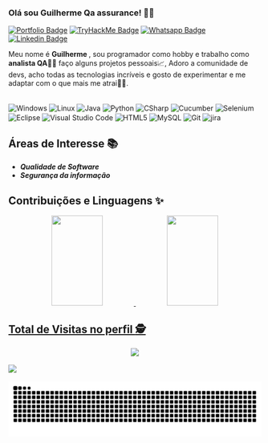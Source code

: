 ### Olá sou Guilherme Qa assurance! 🙋‍♂️

[![Portfolio Badge](https://img.shields.io/badge/Developer-Portifólio-black)](https://github.com/GCarin1)
[![TryHackMe Badge](https://img.shields.io/badge/-TryHackMe-black)](https://tryhackme.com/p/virtualInsanity)
[![Whatsapp Badge](https://img.shields.io/badge/-WhatsApp-6633cc?style=flat-square&logo=Whatsapp&logoColor=white&color=black&link=https://whats.link/eduardojose)](https://api.whatsapp.com/send?phone=5511945638021&text=Ol%C3%A1,%20Guilherme!)
[![Linkedin Badge](https://img.shields.io/badge/-Gmail-red?style=flat-square&logo=Gmail&logoColor=white&link=mailto:carinigcontact@gmail.com)](mailto:carinigcontact@gmail.com)


Meu nome é <strong>Guilherme </strong>, sou programador como hobby e trabalho como <strong>analista QA</strong>👨‍💻 faço alguns projetos pessoais📈, Adoro a comunidade de devs, acho todas as tecnologias incríveis e gosto de experimentar e me adaptar com o que mais me atrai👨‍💻.

<div style="display: inline_block"><br>
<img align="center" alt="Windows" height="30" width="40" src="https://github.com/tomchen/stack-icons/blob/master/logos/microsoft-windows.svg">
<img align="center" alt="Linux" height="30" width="40" src="https://github.com/tomchen/stack-icons/blob/master/logos/linux-tux.svg">
<img align="center" alt="Java" height="30" width="40" src="https://github.com/tomchen/stack-icons/blob/master/logos/java.svg">
<img align="center" alt="Python" height="30" width="40" src="https://github.com/tomchen/stack-icons/blob/master/logos/python.svg">
<img align="center" alt="CSharp" height="30" width="40" src="https://github.com/tomchen/stack-icons/blob/master/logos/c-sharp.svg">
<img align="center" alt="Cucumber" height="30" width="40" src="https://github.com/tomchen/stack-icons/blob/master/logos/cucumber.svg">
<img align="center" alt="Selenium" height="30" width="40" src="https://github.com/tomchen/stack-icons/blob/master/logos/selenium.svg">
<img align="center" alt="Eclipse" height="30" width="40" src="https://github.com/tomchen/stack-icons/blob/master/logos/eclipse.svg">
<img align="center" alt="Visual Studio Code" height="30" width="40" src="https://github.com/tomchen/stack-icons/blob/master/logos/visual-studio-code.svg">
<img align="center" alt="HTML5" height="30" width="40" src="https://github.com/tomchen/stack-icons/blob/master/logos/html-5.svg">
<img align="center" alt="MySQL" height="30" width="40" src="https://github.com/tomchen/stack-icons/blob/master/logos/mysql.svg">
<img align="center" alt="Git" height="30" width="40" src="https://github.com/tomchen/stack-icons/blob/master/logos/git-icon.svg">
<img align="center" alt="jira" height="30" width="40" src="https://github.com/tomchen/stack-icons/blob/master/logos/jira.svg">
</div>

## **Áreas de Interesse 📚**


* ***Qualidade de Software***
* ***Segurança da informação***


## **Contribuições e Linguagens ✨**
<div align="center">
  <a href="https://github.com/GCarin1">
  <img width="45%" height="180em" src="https://github-readme-stats.vercel.app/api?username=GCarin1&show_icons=true&theme=dark&include_all_commits=true&count_private=true"/>
  <img width="45%" height="180em" src="https://github-readme-stats.vercel.app/api/top-langs/?username=GCarin1&layout=compact&langs_count=7&theme=dark"/>
</div>



## Total de Visitas no perfil :detective: <br>
 <p align="center"> 
   <img alingn="center" src="https://profile-counter.glitch.me/GCarin1/count.svg" />
 </p>
  
 
<div> 
  <a href="https://www.linkedin.com/in/guilherme-carini/" target="_blank"><img src="https://img.shields.io/badge/-LinkedIn-%230077B5?style=for-the-badge&logo=linkedin&logoColor=white" target="_blank"></a> 
 
  ![Snake animation](https://github.com/Vkin-7/Vkin-7/blob/output/github-contribution-grid-snake.svg)
 
</div>

